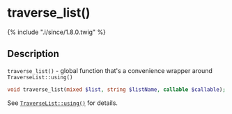 # traverse_list()

{% include ".i/since/1.8.0.twig" %}

## Description

`traverse_list()` - global function that's a convenience wrapper around `TraverseList::using()`

```php
void traverse_list(mixed $list, string $listName, callable $callable);
```

See [`TraverseList::using()`](TraverseList.using.html) for details.
